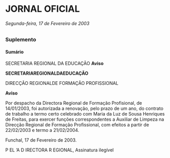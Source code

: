 # JORNAL OFICIAL

###### Segunda-feira, 17 de Fevereiro de 2003




### **Suplemento**

#### **Sumário**

SECRETARIA REGIONAL DA EDUCAÇÃO
**Aviso**


**SECRETARIAREGIONALDAEDUCAÇÃO**


DIRECÇÃO REGIONALDE FORMAÇÃO PROFISSIONAL


**Aviso**


Por despacho da Directora Regional de Formação Profisional, de 14/01/2003, foi autorizada a renovação, pelo prazo de um
ano, do contrato de trabalho a termo certo celebrado com Maria da Luz de Sousa Henriques de Freitas, para exercer funções
correspondentes a Auxiliar de Limpeza na Direcção Regional de Formação Profissional, com efeitos a partir de 22/02/2003 e
termo a 21/02/2004.


Funchal, 17 de Fevereiro de 2003.


P EL ’A D IRECTORA R EGIONAL, Assinatura ilegível

